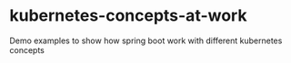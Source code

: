 # kubernetes-concepts-at-work

Demo examples to show how spring boot work with different kubernetes concepts 
